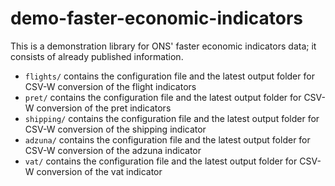 # demo-faster-economic-indicators
This is a demonstration library for ONS' faster economic indicators data; it consists of already published information.

* `flights/` contains the configuration file and the latest output folder for CSV-W conversion of the flight indicators
* `pret/` contains the configuration file and the latest output folder for CSV-W conversion of the pret indicators
* `shipping/` contains the configuration file and the latest output folder for CSV-W conversion of the shipping indicator
* `adzuna/` contains the configuration file and the latest output folder for CSV-W conversion of the adzuna indicator
* `vat/` contains the configuration file and the latest output folder for CSV-W conversion of the vat indicator


